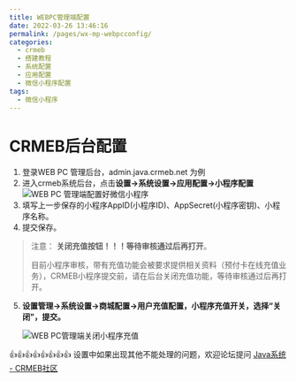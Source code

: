 ```yaml
---
title: WEBPC管理端配置
date: 2022-03-26 13:46:16
permalink: /pages/wx-mp-webpcconfig/
categories:
  - crmeb
  - 搭建教程
  - 系统配置
  - 应用配置
  - 微信小程序配置
tags:
  - 微信小程序
---
```


# **CRMEB后台配置**

1. 登录WEB PC 管理后台，admin.java.crmeb.net 为例
2. 进入crmeb系统后台，点击**设置→系统设置→应用配置→小程序配置**
   ![WEB PC 管理端配置好微信小程序](https://cdn.jsdelivr.net/gh/xbdazz/mypic/img/202203291710438.png)
3. 填写上一步保存的小程序AppID(小程序ID)、AppSecret(小程序密钥)、小程序名称。
4. 提交保存。

> 注意： **关闭充值按钮！！！等待审核通过后再打开**。
>
> 目前小程序审核，带有充值功能会被要求提供相关资料（预付卡在线充值业务），CRMEB小程序提交前，请在后台关闭充值功能，等待审核通过后再打开。

5. **设置管理→系统设置→商城配置→用户充值配置，小程序充值开关，选择“关闭”，提交。**

   ![WEB PC管理端关闭小程序充值](https://cdn.jsdelivr.net/gh/xbdazz/mypic/img/202203291714676.png)

👍👍👍👍👍👍👍👍 设置中如果出现其他不能处理的问题，欢迎论坛提问 [Java系统 - CRMEB社区](https://q.crmeb.com/?categoryId=122&sequence=0)

